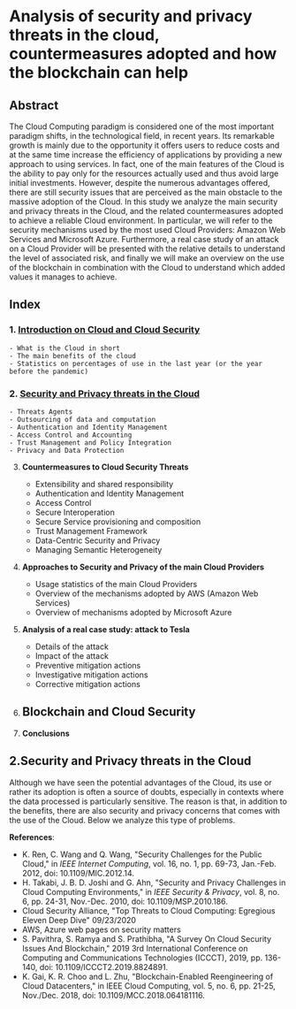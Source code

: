 # Analysis of security and privacy threats in the cloud, countermeasures adopted and how the blockchain can help

## Abstract 
The Cloud Computing paradigm is considered one of the most important paradigm shifts, in the technological field, in recent years. Its remarkable growth is mainly due to the opportunity it offers users to reduce costs and at the same time increase the efficiency of applications by providing a new approach to using services. In fact, one of the main features of the Cloud is the ability to pay only for the resources actually used and thus avoid large initial investments. However, despite the numerous advantages offered, there are still security issues that are perceived as the main obstacle to the massive adoption of the Cloud. In this study we analyze the main security and privacy threats in the Cloud, and the related countermeasures adopted to achieve a reliable Cloud environment. In particular, we will refer to the security mechanisms used by the most used Cloud Providers: Amazon Web Services and Microsoft Azure. Furthermore, a real case study of an attack on a Cloud Provider will be presented with the relative details to understand the level of associated risk, and finally we will make an overview on the use of the blockchain in combination with the Cloud to understand which added values ​​it manages to achieve.

## Index
### 1. [Introduction on Cloud and Cloud Security](#chap1)
	- What is the Cloud in short
	- The main benefits of the cloud
	- Statistics on percentages of use in the last year (or the year before the pandemic)

### 2. [Security and Privacy threats in the Cloud](#chap2)
	- Threats Agents
	- Outsourcing of data and computation
	- Authentication and Identity Management
	- Access Control and Accounting
	- Trust Management and Policy Integration
	- Privacy and Data Protection
  
3. **Countermeasures to Cloud Security Threats**
    - Extensibility and shared responsibility
    - Authentication and Identity Management
    - Access Control
    - Secure Interoperation
    - Secure Service provisioning and composition
    - Trust Management Framework
    - Data-Centric Security and Privacy
    - Managing Semantic Heterogeneity

4. **Approaches to Security and Privacy of the main Cloud Providers**
   - Usage statistics of the main Cloud Providers
   - Overview of the mechanisms adopted by AWS (Amazon Web Services)
   - Overview of mechanisms adopted by Microsoft Azure
  
5. **Analysis of a real case study: attack to Tesla**
   - Details of the attack
   - Impact of the attack
   - Preventive mitigation actions
   - Investigative mitigation actions
   - Corrective mitigation actions

6. **Blockchain and Cloud Security**
   -

7. **Conclusions**

## 2.Security and Privacy threats in the Cloud <a name="chap2"></a>
Although we have seen the potential advantages of the Cloud, its use or rather its adoption is often a source of doubts, especially in contexts where the data processed is particularly sensitive. The reason is that, in addition to the benefits, there are also security and privacy concerns that comes with the use of the Cloud. Below we analyze this type of problems.




**References**:
- K. Ren, C. Wang and Q. Wang, "Security Challenges for the Public Cloud," in _IEEE Internet Computing_, vol. 16, no. 1, pp. 69-73, Jan.-Feb. 2012, doi: 10.1109/MIC.2012.14.
- H. Takabi, J. B. D. Joshi and G. Ahn, "Security and Privacy Challenges in Cloud Computing Environments," in _IEEE Security & Privacy_, vol. 8, no. 6, pp. 24-31, Nov.-Dec. 2010, doi: 10.1109/MSP.2010.186.
- Cloud Security Alliance, "Top Threats to Cloud Computing: Egregious Eleven Deep Dive" 09/23/2020
- AWS, Azure web pages on security matters
- S. Pavithra, S. Ramya and S. Prathibha, "A Survey On Cloud Security Issues And Blockchain," 2019 3rd International Conference on Computing and Communications Technologies (ICCCT), 2019, pp. 136-140, doi: 10.1109/ICCCT2.2019.8824891.
- K. Gai, K. R. Choo and L. Zhu, "Blockchain-Enabled Reengineering of Cloud Datacenters," in IEEE Cloud Computing, vol. 5, no. 6, pp. 21-25, Nov./Dec. 2018, doi: 10.1109/MCC.2018.064181116.



